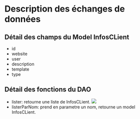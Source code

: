 # Description des échanges de données

## Détail des champs du Model InfosCLient

- id
- website
- user
- description
- template
- type

## Détail des fonctions du DAO

- lister: retourne une liste de InfosCLient.
![](https://github.com/cegepmatane/projet-mobile-2020-Cyfrinair/blob/master/Donn%C3%A9es/Description%20des%20%C3%A9changes%20de%20donn%C3%A9es/image/lister_json.png)
- listerParNom: prend en parametre un nom, retourne un model InfosCLient.